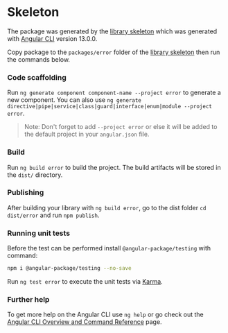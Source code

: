 # Skeleton

The package was generated by the [library skeleton](https://github.com/angular-package/skeleton) which was generated with [Angular CLI](https://github.com/angular/angular-cli) version 13.0.0.&#x20;

Copy package to the `packages/error` folder of the [library skeleton](https://github.com/angular-package/skeleton) then run the commands below.

### Code scaffolding

Run `ng generate component component-name --project error` to generate a new component. You can also use `ng generate directive|pipe|service|class|guard|interface|enum|module --project error`.

> Note: Don't forget to add `--project error` or else it will be added to the default project in your `angular.json` file.

### Build

Run `ng build error` to build the project. The build artifacts will be stored in the `dist/` directory.

### **Publishing**

After building your library with `ng build error`, go to the dist folder `cd dist/error` and run `npm publish`.

### **Running unit tests**

Before the test can be performed install `@angular-package/testing` with command:&#x20;

```bash
npm i @angular-package/testing --no-save
```

Run `ng test error` to execute the unit tests via [Karma](https://karma-runner.github.io).

### Further help

To get more help on the Angular CLI use `ng help` or go check out the [Angular CLI Overview and Command Reference](https://angular.io/cli) page.
